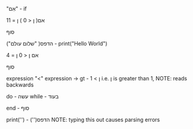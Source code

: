 

"אִם" - if

אם( ן < 0 )
ן = 11

סוף



("שלום עולם" )הדפס - print("Hello World")




אם ן < 0 
  ן = 4


סוף


expression "<" expression -> gt - ן > 1  i.e. ן is greater than 1, NOTE: reads backwards

do - עשה
while - בעוד

end - סוף 

print('') - ('')הדפס 
NOTE: typing this out causes parsing errors

